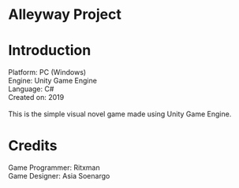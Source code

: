 # Alleyway Project

<h1>Introduction</h1>
Platform: PC (Windows)<br/>
Engine: Unity Game Engine<br/>
Language: C#<br/>
Created on: 2019<br/><br/>
This is the simple visual novel game made using Unity Game Engine.<br/>

<h1>Credits</h1>
Game Programmer: Ritxman<br/>
Game Designer: Asia Soenargo
